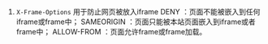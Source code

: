 1. `X-Frame-Options` 用于防止网页被放入iframe
DENY ：页面不能被嵌入到任何iframe或frame中；
SAMEORIGIN ：页面只能被本站页面嵌入到iframe或者frame中；
ALLOW-FROM ：页面允许frame或frame加载。